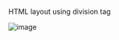 
HTML layout using division tag

![image](https://user-images.githubusercontent.com/68782268/127326948-f031b2dc-14d6-40dc-b842-2d3d14133aa9.png)

